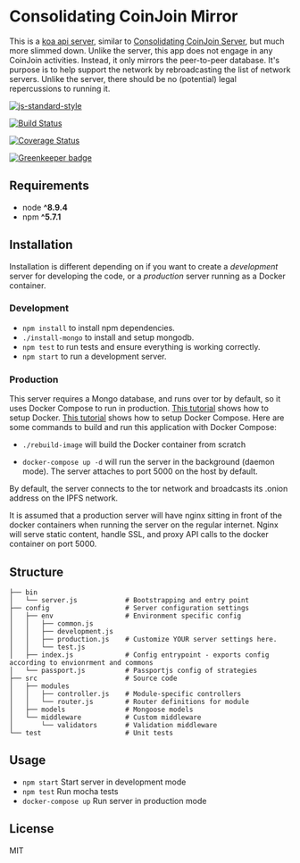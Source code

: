 # Consolidating CoinJoin Mirror
This is a [koa api server](https://github.com/christroutner/babel-free-koa2-api-boilerplate), similar to [Consolidating CoinJoin Server](https://github.com/BCH-Consolidating-CoinJoin/ccoinjoin-server), but much more slimmed down. Unlike the server, this app does not engage in any CoinJoin activities. Instead, it only mirrors the peer-to-peer database. It's purpose is to help support the network by rebroadcasting the list of network servers. Unlike the server, there should be no (potential) legal repercussions to running it.


[![js-standard-style](https://img.shields.io/badge/code%20style-standard-brightgreen.svg)](http://standardjs.com)

[![Build Status](https://travis-ci.org/BCH-Consolidating-CoinJoin/consolidating-coinjoin.svg?branch=master)](https://travis-ci.org/BCH-Consolidating-CoinJoin/consolidating-coinjoin)


[![Coverage Status](https://coveralls.io/repos/github/BCH-Consolidating-CoinJoin/consolidating-coinjoin/badge.svg?branch=master)](https://coveralls.io/github/BCH-Consolidating-CoinJoin/consolidating-coinjoin?branch=master)


[![Greenkeeper badge](https://badges.greenkeeper.io/BCH-Consolidating-CoinJoin/consolidating-coinjoin.svg)](https://greenkeeper.io/)


## Requirements
* node __^8.9.4__
* npm __^5.7.1__

## Installation
Installation is different depending on if you want to create a *development* server for developing the code, or a *production* server running as a Docker container.

### Development
- `npm install` to install npm dependencies.
- `./install-mongo` to install and setup mongodb.
- `npm test` to run tests and ensure everything is working correctly.
- `npm start` to run a development server.

### Production
This server requires a Mongo database, and runs over tor by default, so it uses Docker Compose to run in production.
[This tutorial](https://www.digitalocean.com/community/tutorials/how-to-install-and-use-docker-on-ubuntu-16-04)
shows how to setup Docker.
[This tutorial](https://www.digitalocean.com/community/tutorials/how-to-install-docker-compose-on-ubuntu-16-04)
shows how to setup Docker Compose. Here are some commands to build and run this
application with Docker Compose:

- `./rebuild-image` will build the Docker container from scratch

- `docker-compose up -d` will run the server in the background (daemon mode).
  The server attaches to port 5000 on the host by default.

By default, the server connects to the tor network and broadcasts its .onion address on the IPFS network.

It is assumed that a production server will have nginx sitting in front of the docker containers when running the server on the regular internet. Nginx will serve static content, handle SSL, and proxy API calls to the docker container on port 5000.


## Structure
```
├── bin
│   └── server.js            # Bootstrapping and entry point
├── config                   # Server configuration settings
│   ├── env                  # Environment specific config
│   │   ├── common.js
│   │   ├── development.js
│   │   ├── production.js    # Customize YOUR server settings here.
│   │   └── test.js
│   ├── index.js             # Config entrypoint - exports config according to envionrment and commons
│   └── passport.js          # Passportjs config of strategies
├── src                      # Source code
│   ├── modules
│   │   ├── controller.js    # Module-specific controllers
│   │   └── router.js        # Router definitions for module
│   ├── models               # Mongoose models
│   └── middleware           # Custom middleware
│       └── validators       # Validation middleware
└── test                     # Unit tests
```

## Usage
* `npm start` Start server in development mode
* `npm test` Run mocha tests
* `docker-compose up` Run server in production mode

## License
MIT
